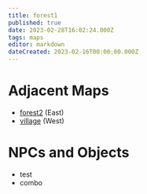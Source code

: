 ```yaml
---
title: forest1
published: true
date: 2023-02-28T16:02:24.000Z
tags: maps
editor: markdown
dateCreated: 2023-02-16T00:00:00.000Z
---
```



# Adjacent Maps
 * [forest2](/maps/forest2) (East)
 * [village](/maps/village) (West)

# NPCs and Objects
 * test
 * combo
